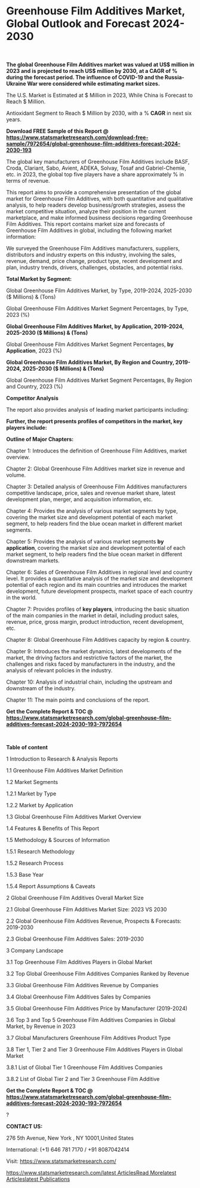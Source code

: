 <h1>Greenhouse Film Additives Market, Global Outlook and Forecast 2024-2030</h1><br/><p><strong>The global Greenhouse Film Additives market was valued at US$ million in 2023 and is projected to reach US$ million by 2030, at a <strong>CAGR</strong> of % during the forecast period. The influence of COVID-19 and the Russia-Ukraine War were considered while estimating market sizes.</strong></p>
 
 
 
 <p>The U.S. Market is Estimated at $ Million in 2023, While China is Forecast to Reach $ Million.</p>
 
 
 
 <p>Antioxidant Segment to Reach $ Million by 2030, with a % <strong>CAGR</strong> in next six years.</p>
 
 
 
 <p><strong>Download FREE Sample of this Report @ <a href="https://www.statsmarketresearch.com/download-free-sample/7972654/global-greenhouse-film-additives-forecast-2024-2030-193">https://www.statsmarketresearch.com/download-free-sample/7972654/global-greenhouse-film-additives-forecast-2024-2030-193</a></strong></p>
 
 
 
 <p>The global key manufacturers of Greenhouse Film Additives include BASF, Croda, Clariant, Sabo, Avient, ADEKA, Solvay, Tosaf and Gabriel-Chemie, etc. in 2023, the global top five players have a share approximately % in terms of revenue.</p>
 
 
 
 <p>This report aims to provide a comprehensive presentation of the global market for Greenhouse Film Additives, with both quantitative and qualitative analysis, to help readers develop business/growth strategies, assess the market competitive situation, analyze their position in the current marketplace, and make informed business decisions regarding Greenhouse Film Additives. This report contains market size and forecasts of Greenhouse Film Additives in global, including the following market information:</p>
 
 
 
 <p>We surveyed the Greenhouse Film Additives manufacturers, suppliers, distributors and industry experts on this industry, involving the sales, revenue, demand, price change, product type, recent development and plan, industry trends, drivers, challenges, obstacles, and potential risks.</p>
 
 
 
 <p><strong>Total Market by Segment:</strong></p>
 
 
 
 <p>Global Greenhouse Film Additives Market, by Type, 2019-2024, 2025-2030 ($ Millions) & (Tons)</p>
 
 
 
 <p>Global Greenhouse Film Additives Market Segment Percentages, by Type, 2023 (%)</p>
 
 
 
 <p><strong>Global Greenhouse Film Additives Market, <strong>by Application</strong>, 2019-2024, 2025-2030 ($ Millions) & (Tons)</strong></p>
 
 
 
 <p>Global Greenhouse Film Additives Market Segment Percentages, <strong>by Application</strong>, 2023 (%)</p>
 
 
 
 <p><strong>Global Greenhouse Film Additives Market, By Region and Country, 2019-2024, 2025-2030 ($ Millions) & (Tons)</strong></p>
 
 
 
 <p>Global Greenhouse Film Additives Market Segment Percentages, By Region and Country, 2023 (%)</p>
 
 
 
 <p><strong>Competitor Analysis</strong></p>
 
 
 
 <p>The report also provides analysis of leading market participants including:</p>
 
 
 
 <p><strong>Further, the report presents profiles of competitors in the market, <strong>key players</strong> include:</strong></p>
 
 
 
 <p><strong>Outline of Major Chapters:</strong></p>
 
 
 
 <p>Chapter 1: Introduces the definition of Greenhouse Film Additives, market overview.</p>
 
 
 
 <p>Chapter 2: Global Greenhouse Film Additives market size in revenue and volume.</p>
 
 
 
 <p>Chapter 3: Detailed analysis of Greenhouse Film Additives manufacturers competitive landscape, price, sales and revenue market share, latest development plan, merger, and acquisition information, etc.</p>
 
 
 
 <p>Chapter 4: Provides the analysis of various market segments by type, covering the market size and development potential of each market segment, to help readers find the blue ocean market in different market segments.</p>
 
 
 
 <p>Chapter 5: Provides the analysis of various market segments <strong>by application</strong>, covering the market size and development potential of each market segment, to help readers find the blue ocean market in different downstream markets.</p>
 
 
 
 <p>Chapter 6: Sales of Greenhouse Film Additives in regional level and country level. It provides a quantitative analysis of the market size and development potential of each region and its main countries and introduces the market development, future development prospects, market space of each country in the world.</p>
 
 
 
 <p>Chapter 7: Provides profiles of <strong>key players</strong>, introducing the basic situation of the main companies in the market in detail, including product sales, revenue, price, gross margin, product introduction, recent development, etc.</p>
 
 
 
 <p>Chapter 8: Global Greenhouse Film Additives capacity by region & country.</p>
 
 
 
 <p>Chapter 9: Introduces the market dynamics, latest developments of the market, the driving factors and restrictive factors of the market, the challenges and risks faced by manufacturers in the industry, and the analysis of relevant policies in the industry.</p>
 
 
 
 <p>Chapter 10: Analysis of industrial chain, including the upstream and downstream of the industry.</p>
 
 
 
 <p>Chapter 11: The main points and conclusions of the report.</p>
 
 
 
 <div><b>Get the Complete Report & TOC @ <a href="https://www.statsmarketresearch.com/global-greenhouse-film-additives-forecast-2024-2030-193-7972654">https://www.statsmarketresearch.com/global-greenhouse-film-additives-forecast-2024-2030-193-7972654</a></b></div>
 
 
 
 <p><br />
 
 <b>Table of content</b></p>
 
 
 
 <p>1 Introduction to Research & Analysis Reports<br />
 
 1.1 Greenhouse Film Additives Market Definition<br />
 
 1.2 Market Segments<br />
 
 1.2.1 Market by Type<br />
 
 1.2.2 Market by Application<br />
 
 1.3 Global Greenhouse Film Additives Market Overview<br />
 
 1.4 Features & Benefits of This Report<br />
 
 1.5 Methodology & Sources of Information<br />
 
 1.5.1 Research Methodology<br />
 
 1.5.2 Research Process<br />
 
 1.5.3 Base Year<br />
 
 1.5.4 Report Assumptions & Caveats<br />
 
 2 Global Greenhouse Film Additives Overall Market Size<br />
 
 2.1 Global Greenhouse Film Additives Market Size: 2023 VS 2030<br />
 
 2.2 Global Greenhouse Film Additives Revenue, Prospects & Forecasts: 2019-2030<br />
 
 2.3 Global Greenhouse Film Additives Sales: 2019-2030<br />
 
 3 Company Landscape<br />
 
 3.1 Top Greenhouse Film Additives Players in Global Market<br />
 
 3.2 Top Global Greenhouse Film Additives Companies Ranked by Revenue<br />
 
 3.3 Global Greenhouse Film Additives Revenue by Companies<br />
 
 3.4 Global Greenhouse Film Additives Sales by Companies<br />
 
 3.5 Global Greenhouse Film Additives Price by Manufacturer (2019-2024)<br />
 
 3.6 Top 3 and Top 5 Greenhouse Film Additives Companies in Global Market, by Revenue in 2023<br />
 
 3.7 Global Manufacturers Greenhouse Film Additives Product Type<br />
 
 3.8 Tier 1, Tier 2 and Tier 3 Greenhouse Film Additives Players in Global Market<br />
 
 3.8.1 List of Global Tier 1 Greenhouse Film Additives Companies<br />
 
 3.8.2 List of Global Tier 2 and Tier 3 Greenhouse Film Additive</p>
 
 
 
 <div><b>Get the Complete Report & TOC @ <a href="https://www.statsmarketresearch.com/global-greenhouse-film-additives-forecast-2024-2030-193-7972654">https://www.statsmarketresearch.com/global-greenhouse-film-additives-forecast-2024-2030-193-7972654</a></b></div>
 
 
 
 <p>? </p>
 
 
 
 <p><b>CONTACT US:</b><br />
 
 276 5th Avenue, New York , NY 10001,United States<br />
 
 International: (+1) 646 781 7170 / +91 8087042414<br />
 
 Visit: <a href="https://www.statsmarketresearch.com/">https://www.statsmarketresearch.com/</a><br />
 
 <a href="https://gyeongbokgung.com">https://www.statsmarketresearch.com/</a><a href="https://hallyeomaritime.com">latest Articles</a><a href="https://jingwansa.com">Read More</a><a href="https://nguoiviet.jp/">latest Articles</a><a href="https://www.intelmarketresearch.com/">latest Publications</a></p>